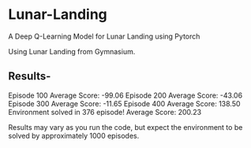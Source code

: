 # Lunar-Landing
A Deep Q-Learning Model for Lunar Landing using Pytorch

Using Lunar Landing from Gymnasium.

## Results-
Episode 100	Average Score: -99.06
Episode 200	Average Score: -43.06
Episode 300	Average Score: -11.65
Episode 400	Average Score: 138.50
Environment solved in 376 episode!	Average Score: 200.23

Results may vary as you run the code, but expect the environment to be solved by approximately 1000 episodes.
